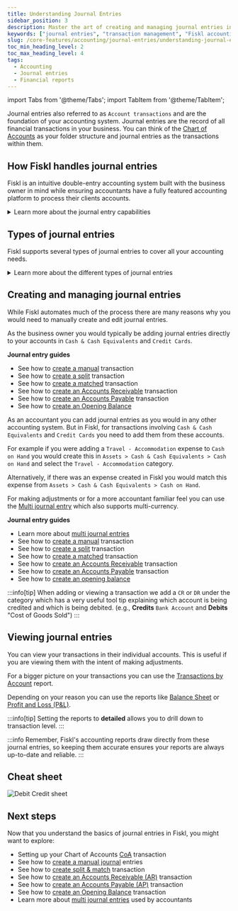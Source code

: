 ```yaml
---
title: Understanding Journal Entries
sidebar_position: 3
description: Master the art of creating and managing journal entries in Fiskl to ensure accurate and detailed financial records.
keywords: ["journal entries", "transaction management", "Fiskl accounting"]
slug: /core-features/accounting/journal-entries/understanding-journal-entries
toc_min_heading_level: 2
toc_max_heading_level: 4
tags:
  - Accounting
  - Journal entries
  - Financial reports
---
```

import Tabs from '@theme/Tabs';
import TabItem from '@theme/TabItem';

Journal entries also referred to as `Account transactions` and are the foundation of your accounting system. Journal entries are the record of all financial transactions in your business. You can think of the [Chart of Accounts](../chart-of-accounts.md) as your folder structure and journal entries as the transactions within them.

## How Fiskl handles journal entries

Fiskl is an intuitive double-entry accounting system built with the business owner in mind while ensuring accountants have a fully featured accounting platform to process their clients accounts.

<details>
<summary>Learn more about the journal entry capabilities</summary>

1. **Multi-currency support**: Full multi-currency support. cross-currency matching, splitting and internal transfers, multi-currency Chart of Accounts and full multi-currency reporting
1. **Automatic creation**: Most journal entries are created automatically when you record transactions like sales, purchases, or bank transfers. Accounts Receivables are automatically managed for invoices and payments. Banking feeds and imports automatically generate their respective journal entries
1. **Real-time**: All reports and balances are generated in real-time. There is no possibility of stale data in your financial reports or balances
1. **Fully featured on mobile**: You can view and manage journal entries from both the web interface and mobile app
1. **Accounting methods**: You can switch between cash and accrual without any effect to the underlying data due to our real time approach

</details>

## Types of journal entries

Fiskl supports several types of journal entries to cover all your accounting needs.

<details>
<summary>Learn more about the different types of journal entries </summary>

1. **Standard journal entries**: For regular income and expense transactions
1. **Multi journal entries**: For accountants to create several entries in one transaction
1. **Split transactions**: When a single transaction affects multiple accounts
1. **Matched transactions**: For reconciling bank statements with your records
1. **Internal transfers**: For moving money between your own accounts
1. **Multi-currency transactions**: For dealing with different currency transactions
1. **Opening Balances**: To set up your initial account balances when starting

</details>

## Creating and managing journal entries

While Fiskl automates much of the process there are many reasons why you would need to manually create and edit journal entries.

<Tabs>
  <TabItem value="businessOwner" label="Business owner" default>

  As the business owner you would typically be adding journal entries directly to your accounts in `Cash & Cash Equivalents` and `Credit Cards`.

   **Journal entry guides**

  - See how to [create a manual](/docs/core-features/accounting/journal-entries/guides/manual-transactions) transaction
  - See how to [create a split](/docs/core-features/accounting/journal-entries/guides/match-and-split-transactions) transaction
  - See how to [create a matched](/docs/core-features/accounting/journal-entries/guides/multi-currency-transactions) transaction
  - See how to [create an Accounts Receivable](/docs/core-features/accounting/journal-entries/guides/accounts-receivable-transactions) transaction
  - See how to [create an Accounts Payable](/docs/core-features/accounting/journal-entries/guides/accounts-payable-transactions) transaction
  - See how to [create an Opening Balance](/docs/core-features/accounting/journal-entries/guides/opening-balances)

  </TabItem>
    <TabItem value="accountant" label="Accountant" default>

 As an accountant you can add journal entries as you would in any other accounting system. But in Fiskl, for transactions involving `Cash & Cash Equivalents` and `Credit Cards` you need to add them from these accounts.

 For example if you were adding a `Travel - Accommodation` expense to `Cash on Hand` you would create this in `Assets > Cash & Cash Equivalents > Cash on Hand` and select the `Travel - Accommodation` category.

 Alternatively, if there was an expense created in Fiskl you would match this expense from `Assets > Cash & Cash Equivalents > Cash on Hand`.

For making adjustments or for a more accountant familiar feel you can use the [Multi journal entry](./multi-journal-entries.md) which also supports multi-currency.

 **Journal entry guides**

 - Learn more about [multi journal entries](./multi-journal-entries.md)
  - See how to [create a manual](Journal-Entry-Guides/create-manual-transactions.md) transaction
  - See how to [create a split](Journal-Entry-Guides/create-manual-transactions.md) transaction
  - See how to [create a matched](Journal-Entry-Guides/create-manual-transactions.md) transaction
  - See how to [create an Accounts Receivable](Journal-Entry-Guides/create-manual-transactions.md) transaction
  - See how to [create an Accounts Payable](Journal-Entry-Guides/create-manual-transactions.md) transaction
  - See how to [create an opening balance](Journal-Entry-Guides/create-manual-transactions.md)

  </TabItem>

  </Tabs>


:::info[tip]
When adding or viewing a transaction we add a `CR` or `DR` under the category which has a very useful tool tip explaining which account is being credited and which is being debited. (e.g., **Credits** `Bank Account` and **Debits** "Cost of Goods Sold")
:::

## Viewing journal entries

You can view your transactions in their individual accounts. This is useful if you are viewing them with the intent of making adjustments.

For a bigger picture on your transactions you can use the [Transactions by Account](../Reports/transactions-by-account.md) report.

Depending on your reason you can use the reports like [Balance Sheet](../Reports/balance-sheet.md) or [Profit and Loss (P&L)](../Reports/profit-and-loss.md).

:::info[tip]
Setting the reports to **detailed** allows you to drill down to transaction level.
:::

:::info
Remember, Fiskl's accounting reports draw directly from these journal entries, so keeping them accurate ensures your reports are always up-to-date and reliable.
:::

## Cheat sheet

![Debit Credit sheet](/img/acounting/account-table.png)

## Next steps

Now that you understand the basics of journal entries in Fiskl, you might want to explore:

  - Setting up your Chart of Accounts [CoA](../chart-of-accounts.md) transaction
  - See how to [create a manual journal](Journal-Entry-Guides/create-manual-transactions.md) entries
  - See how to [create split & match](Journal-Entry-Guides/create-match-split-transactions.md) transaction
  - See how to [create an Accounts Receivable (AR)](Journal-Entry-Guides/create-ar-transactions.md) transaction
  - See how to [create an Accounts Payable (AP)](Journal-Entry-Guides/create-ap-transactions.md) transaction
  - See how to [create an Opening Balance](/docs/core-features/accounting/journal-entries/guides/opening-balances) transaction
  - Learn more about [multi journal entries](./multi-journal-entries.md) used by accountants
